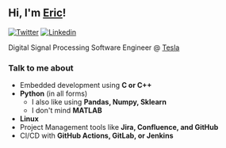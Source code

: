 ## Hi, I'm [Eric](https://ericudlis.com)!
[![Twitter](https://img.shields.io/badge/-Twitter-222222?style=flat-square&logo=twitter&logoColor=white&link=https://twitter.com/Eric_Udlis)](https://twitter.com/Eric_Udlis)
[![Linkedin](https://img.shields.io/badge/-LinkedIn-222222?style=flat-square&logo=Linkedin&logoColor=white&link=https://www.linkedin.com/in/eric-udlis/)](https://www.linkedin.com/in/eric-udlis/)

Digital Signal Processing Software Engineer @ [Tesla](https://tesla.com)

### Talk to me about

- Embedded development using **C or C++**
- **Python** (in all forms)
  - I also like using **Pandas, Numpy, Sklearn**
  - I don't mind **MATLAB**
- **Linux**
- Project Management tools like **Jira, Confluence, and GitHub**
- CI/CD with **GitHub Actions, GitLab, or Jenkins**

